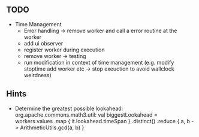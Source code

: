 ## TODO

- Time Management
    - Error handling -> remove worker and call a error routine at the worker
    - add ui observer
    - register worker during execution
    - remove worker -> testing
    - run modification in context of time management (e.g. modify stoptime add worker etc -> stop exeuction to avoid wallclock weirdness)

## Hints

- Determine the greatest possible lookahead:
  org.apache.commons.math3.util:
  val biggestLookahead = workers.values
  .map { it.lookahead.timeSpan }
  .distinct()
  .reduce { a, b -> ArithmeticUtils.gcd(a, b) }